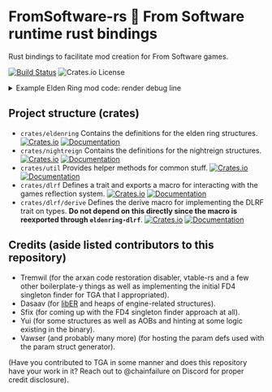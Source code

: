 # FromSoftware-rs 🔩  From Software runtime rust bindings

Rust bindings to facilitate mod creation for From Software games.

[![Build Status](https://github.com/vswarte/eldenring-rs/actions/workflows/rust.yml/badge.svg)](https://github.com/vswarte/eldenring-rs/actions)
![Crates.io License](https://img.shields.io/crates/l/eldenring)

<details>

<summary>Example Elden Ring mod code: render debug line</summary>

Your project's Cargo.toml should contain the following lines:

```toml
[lib]
# Tell Cargo that this is a dynamic library.
crate-type = ["cdylib"]

[dependencies]
eldenring = "0.8.0"
eldenring-util = "0.8.0"
fromsoftware-shared = "0.8.0"
nalgebra-glm = "0.19.0"
```

```rust
use std::time::Duration;

use eldenring::{
    cs::{CSTaskGroupIndex, CSTaskImp, RendMan, WorldChrMan},
    fd4::FD4TaskData,
    position::PositionDelta,
};
use eldenring_util::{
    ez_draw::CSEzDrawExt, program::Program, singleton::get_instance, system::wait_for_system_init,
    task::CSTaskImpExt,
};

use fromsoftware_shared::FSVector4;

use nalgebra_glm as glm;

#[link(name = "kernel32")]
unsafe extern "C" {
    // Import the DisableThreadLibraryCalls function from kernel32.dll.
    unsafe fn DisableThreadLibraryCalls(hmodule: usize) -> bool;
}

#[unsafe(no_mangle)]
/// # Safety
///
/// This is exposed this way such that windows LoadLibrary API can call it. Do not call this yourself.
pub unsafe extern "C" fn DllMain(hmodule: usize, reason: u32) -> bool {
    // Check if the reason for the call is DLL_PROCESS_ATTACH.
    // This indicates that the DLL is being loaded into a process.
    if reason != 1 {
        return true;
    }

    // Not important, but generally a good idea to disable DLL_THREAD_ATTACH and
    // DLL_THREAD_DETACH calls to this DLL.
    // Game creates quite a few threads, so this can help reduce overhead.
    DisableThreadLibraryCalls(hmodule);

    // Kick off new thread.
    std::thread::spawn(|| {
        // Wait for game (current program we're injected into) to boot up.
        // This will block until the game initializes its systems (singletons, statics, etc).
        wait_for_system_init(&Program::current(), Duration::MAX)
            .expect("Could not await system init.");

        // Retrieve games task runner.
        let cs_task = get_instance::<CSTaskImp>().unwrap().unwrap();

        // Register a new task with the game to happen every frame during the gameloops
        // ChrIns_PostPhysics phase because all the physics calculations have ran at this
        // point.
        cs_task.run_recurring(
            // The registered task will be our closure.
            |_: &FD4TaskData| {
                // Grab the debug ez draw from RendMan if it's available. Bail otherwise.
                let Some(ez_draw) = get_instance::<RendMan>()
                    .expect("No reflection data for RendMan")
                    .map(|r| r.debug_ez_draw.as_ref())
                else {
                    return;
                };

                // Grab the main player from WorldChrMan if it's available. Bail otherwise.
                let Some(player) = get_instance::<WorldChrMan>()
                    .expect("No reflection data for WorldChrMan")
                    .and_then(|w| w.main_player.as_ref())
                else {
                    return;
                };

                // Grab physics module from player.
                let physics = &player.chr_ins.module_container.physics;

                // Make a directional vector that points forward following the players
                // rotation.
                let directional_vector = {
                    let forward = glm::vec3(0.0, 0.0, -1.0);
                    glm::quat_rotate_vec3(&physics.orientation.into(), &forward)
                };

                // Set color for the to-be-rendered line.
                ez_draw.set_color(&FSVector4(0.0, 0.0, 1.0, 1.0));

                // Draw the line from the players position to a meter in front of the player.
                ez_draw.draw_line(
                    &physics.position,
                    &(physics.position
                        + PositionDelta(
                            directional_vector.x,
                            directional_vector.y,
                            directional_vector.z,
                        )),
                );
            },
            // Specify the task group in which physics calculations are already done.
            CSTaskGroupIndex::ChrIns_PostPhysics,
        );
    });

    // Signal that DllMain executed successfully
    true
}
```

Result:
![Debug line rendered by example mode code](img/example-mod-debug-line.png)

</details>

## Project structure (crates)

- `crates/eldenring` Contains the definitions for the elden ring structures. [![Crates.io](https://img.shields.io/crates/v/eldenring.svg?label=eldenring)](https://crates.io/crates/eldenring) [![Documentation](https://docs.rs/eldenring/badge.svg)](https://docs.rs/eldenring)
- `crates/nightreign` Contains the definitions for the nightreign structures. [![Crates.io](https://img.shields.io/crates/v/nightreign.svg?label=nightreign)](https://crates.io/crates/nightreign) [![Documentation](https://docs.rs/nightreign/badge.svg)](https://docs.rs/nightreign)
- `crates/util` Provides helper methods for common stuff. [![Crates.io](https://img.shields.io/crates/v/eldenring-util.svg?label=eldenring-util)](https://crates.io/crates/eldenring-util) [![Documentation](https://docs.rs/eldenring-util/badge.svg)](https://docs.rs/eldenring-util)
- `crates/dlrf` Defines a trait and exports a macro for interacting with the games reflection system. [![Crates.io](https://img.shields.io/crates/v/eldenring-dlrf.svg?label=eldenring-dlrf)](https://crates.io/crates/eldenring-dlrf)  [![Documentation](https://docs.rs/eldenring-dlrf/badge.svg)](https://docs.rs/eldenring-dlrf)
- `crates/dlrf/derive` Defines the derive macro for implementing the DLRF trait on types. **Do not depend on this directly since the macro is reexported through `eldenring-dlrf`**. [![Crates.io](https://img.shields.io/crates/v/eldenring-dlrf-derive.svg?label=eldenring-dlrf-derive)](https://crates.io/crates/eldenring-dlrf-derive)  [![Documentation](https://docs.rs/eldenring-dlrf-derive/badge.svg)](https://docs.rs/eldenring-dlrf-derive)

## Credits (aside listed contributors to this repository)

- Tremwil (for the arxan code restoration disabler, vtable-rs and a few other boilerplate-y things as well as implementing the initial FD4 singleton finder for TGA that I appropriated).
- Dasaav (for [libER](https://github.com/Dasaav-dsv/libER) and heaps of engine-related structures).
- Sfix (for coming up with the FD4 singleton finder approach at all).
- Yui (for some structures as well as AOBs and hinting at some logic existing in the binary).
- Vawser (and probably many more) (for hosting the param defs used with the param struct generator).

(Have you contributed to TGA in some manner and does this repository have your work in it? Reach out to @chainfailure on Discord for proper credit disclosure).
